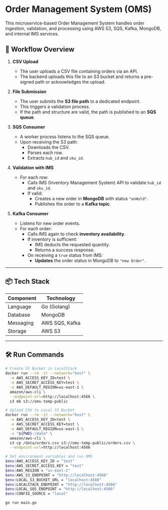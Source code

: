 # Order Management System (OMS)

This microservice-based Order Management System handles order ingestion, validation, and processing using AWS S3, SQS, Kafka, MongoDB, and internal IMS services.

## 🚀 Workflow Overview

1. **CSV Upload**
   - The user uploads a CSV file containing orders via an API.
   - The backend uploads this file to an S3 bucket and returns a pre-signed path or acknowledges the upload.

2. **File Submission**
   - The user submits the **S3 file path** to a dedicated endpoint.
   - This triggers a validation process.
   - If the path and structure are valid, the path is published to an **SQS queue**.

3. **SQS Consumer**
   - A worker process listens to the SQS queue.
   - Upon receiving the S3 path:
     - Downloads the CSV.
     - Parses each row.
     - Extracts `hub_id` and `sku_id`.

4. **Validation with IMS**
   - For each row:
     - Calls IMS (Inventory Management System) API to validate `hub_id` and `sku_id`.
     - If valid:
       - Creates a new order in **MongoDB** with status `"onHold"`.
       - Publishes the order to a **Kafka topic**.

5. **Kafka Consumer**
   - Listens for new order events.
   - For each order:
     - Calls IMS again to check **inventory availability**.
     - If inventory is sufficient:
       - IMS deducts the requested quantity.
       - Returns a success response.
     - On receiving a `true` status from IMS:
       - **Updates** the order status in MongoDB to `"new Order"`.

---

## 📦 Tech Stack

| Component     | Technology                 |
|--------------|----------------------------|
| Language      | Go (Golang)               |
| Database      | MongoDB                   |
| Messaging     | AWS SQS, Kafka            |
| Storage       | AWS S3                    |

---

## 🛠️ Run Commands

```sh
# Create S3 Bucket in LocalStack
docker run --rm -it --network="host" \
  -e AWS_ACCESS_KEY_ID=test \
  -e AWS_SECRET_ACCESS_KEY=test \
  -e AWS_DEFAULT_REGION=us-east-1 \
  amazon/aws-cli \
  --endpoint-url=http://localhost:4566 \
  s3 mb s3://oms-temp-public

# Upload CSV to Local S3 Bucket
docker run --rm -it --network="host" \
  -e AWS_ACCESS_KEY_ID=test \
  -e AWS_SECRET_ACCESS_KEY=test \
  -e AWS_DEFAULT_REGION=us-east-1 \
  -v "${PWD}:/data" \
  amazon/aws-cli \
  s3 cp /data/orders.csv s3://oms-temp-public/orders.csv \
  --endpoint-url=http://localhost:4566

# Set environment variables and run OMS
$env:AWS_ACCESS_KEY_ID = "test"
$env:AWS_SECRET_ACCESS_KEY = "test"
$env:AWS_REGION = "us-east-1"
$env:AWS_S3_ENDPOINT = "http://localhost:4566"
$env:LOCAL_S3_BUCKET_URL = "localhost:4566"
$env:LOCALSTACK_ENDPOINT = "http://localhost:4566"
$env:LOCAL_SQS_ENDPOINT = "http://localhost:4566"
$env:CONFIG_SOURCE = "local"

go run main.go
